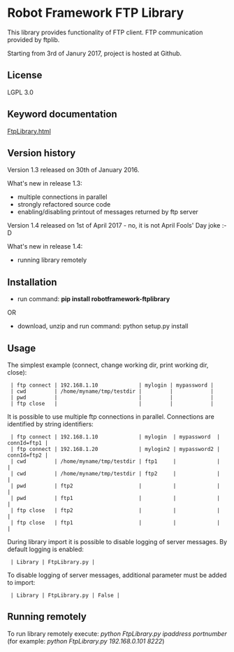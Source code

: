 # Robot Framework FTP Library

This library provides functionality of FTP client. FTP communication provided by ftplib.

Starting from 3rd of Janury 2017, project is hosted at Github. 

## License

LGPL 3.0

## Keyword documentation

[FtpLibrary.html](https://kowalpy.github.io/Robot-Framework-FTP-Library/FtpLibrary.html)

## Version history

Version 1.3 released on 30th of January 2016.

What's new in release 1.3:
- multiple connections in parallel
- strongly refactored source code
- enabling/disabling printout of messages returned by ftp server

Version 1.4 released on 1st of April 2017 - no, it is not April Fools' Day joke :-D 

What's new in release 1.4:
- running library remotely

## Installation
- run command: **pip install robotframework-ftplibrary**

OR
- download, unzip and run command: python setup.py install

## Usage
	
The simplest example (connect, change working dir, print working dir, close):
```
 | ftp connect | 192.168.1.10             | mylogin | mypassword |
 | cwd         | /home/myname/tmp/testdir |         |            |
 | pwd         |                          |         |            |
 | ftp close   |                          |         |            |
```

It is possible to use multiple ftp connections in parallel. Connections are
identified by string identifiers:
```
 | ftp connect | 192.168.1.10             | mylogin  | mypassword  | connId=ftp1 |
 | ftp connect | 192.168.1.20             | mylogin2 | mypassword2 | connId=ftp2 |
 | cwd         | /home/myname/tmp/testdir | ftp1     |             |             |
 | cwd         | /home/myname/tmp/testdir | ftp2     |             |             |
 | pwd         | ftp2                     |          |             |             |
 | pwd         | ftp1                     |          |             |             |
 | ftp close   | ftp2                     |          |             |             |
 | ftp close   | ftp1                     |          |             |             |
```

During library import it is possible to disable logging of server messages.
By default logging is enabled:
```
 | Library | FtpLibrary.py |
```
 To disable logging of server messages, additional parameter must be added to import:
``` 
 | Library | FtpLibrary.py | False |
``` 

## Running remotely

To run library remotely execute: *python FtpLibrary.py ipaddress portnumber*
(for example: *python FtpLibrary.py 192.168.0.101 8222*)